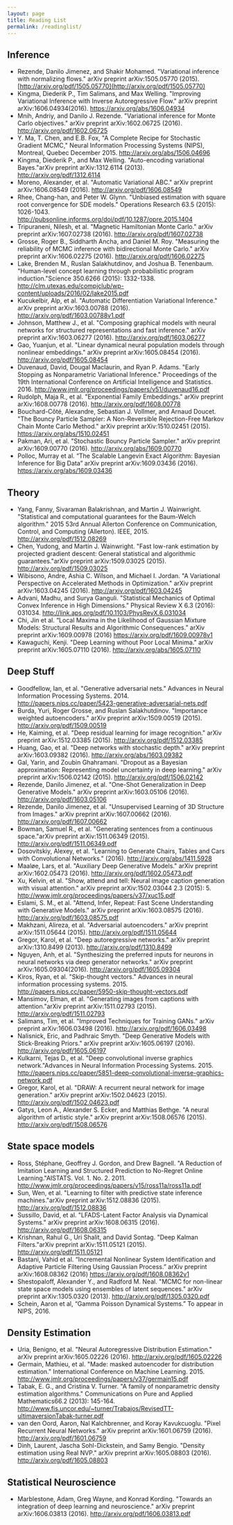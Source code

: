 ```yaml
---
layout: page
title: Reading List
permalink: /readinglist/
---
```


## Inference
- Rezende, Danilo Jimenez, and Shakir Mohamed. "Variational inference with normalizing flows." arXiv preprint arXiv:1505.05770 (2015). [http://arxiv.org/pdf/1505.05770](http://arxiv.org/pdf/1505.05770)
- Kingma, Diederik P., Tim Salimans, and Max Welling. "Improving Variational Inference with Inverse Autoregressive Flow." arXiv preprint arXiv:1606.04934(2016). https://arxiv.org/abs/1606.04934
- Mnih, Andriy, and Danilo J. Rezende. "Variational inference for Monte Carlo objectives." arXiv preprint arXiv:1602.06725 (2016). http://arxiv.org/pdf/1602.06725
- Y. Ma, T. Chen, and E.B. Fox, "A Complete Recipe for Stochastic Gradient MCMC," Neural Information Processing Systems (NIPS), Montreal, Quebec December 2015. http://arxiv.org/abs/1506.04696
- Kingma, Diederik P., and Max Welling. "Auto-encoding variational Bayes."arXiv preprint arXiv:1312.6114 (2013). http://arxiv.org/pdf/1312.6114 
- Moreno, Alexander, et al. "Automatic Variational ABC." arXiv preprint arXiv:1606.08549 (2016). http://arxiv.org/pdf/1606.08549
- Rhee, Chang-han, and Peter W. Glynn. "Unbiased estimation with square root convergence for SDE models." Operations Research 63.5 (2015): 1026-1043. http://pubsonline.informs.org/doi/pdf/10.1287/opre.2015.1404
- Tripuraneni, Nilesh, et al. "Magnetic Hamiltonian Monte Carlo." arXiv preprint arXiv:1607.02738 (2016). http://arxiv.org/pdf/1607.02738
- Grosse, Roger B., Siddharth Ancha, and Daniel M. Roy. "Measuring the reliability of MCMC inference with bidirectional Monte Carlo." arXiv preprint arXiv:1606.02275 (2016). http://arxiv.org/pdf/1606.02275
- Lake, Brenden M., Ruslan Salakhutdinov, and Joshua B. Tenenbaum. "Human-level concept learning through probabilistic program induction."Science 350.6266 (2015): 1332-1338. http://clm.utexas.edu/compjclub/wp-content/uploads/2016/02/lake2015.pdf
- Kucukelbir, Alp, et al. "Automatic Differentiation Variational Inference." arXiv preprint arXiv:1603.00788 (2016). http://arxiv.org/pdf/1603.00788v1.pdf
- Johnson, Matthew J., et al. "Composing graphical models with neural networks for structured representations and fast inference." arXiv preprint arXiv:1603.06277 (2016). http://arxiv.org/pdf/1603.06277
- Gao, Yuanjun, et al. "Linear dynamical neural population models through nonlinear embeddings." arXiv preprint arXiv:1605.08454 (2016). http://arxiv.org/pdf/1605.08454
- Duvenaud, David, Dougal Maclaurin, and Ryan P. Adams. "Early Stopping as Nonparametric Variational Inference." Proceedings of the 19th International Conference on Artificial Intelligence and Statistics. 2016. http://www.jmlr.org/proceedings/papers/v51/duvenaud16.pdf
- Rudolph, Maja R., et al. "Exponential Family Embeddings." arXiv preprint arXiv:1608.00778 (2016). http://arxiv.org/pdf/1608.00778
- Bouchard-Côté, Alexandre, Sebastian J. Vollmer, and Arnaud Doucet. "The Bouncy Particle Sampler: A Non-Reversible Rejection-Free Markov Chain Monte Carlo Method." arXiv preprint arXiv:1510.02451 (2015). https://arxiv.org/abs/1510.02451
- Pakman, Ari, et al. "Stochastic Bouncy Particle Sampler." arXiv preprint arXiv:1609.00770 (2016). http://arxiv.org/abs/1609.00770
- Polloc, Murray et al. “The Scalable Langevin Exact Algorithm: Bayesian Inference for Big Data” arXiv preprint arXiv:1609.03436 (2016). https://arxiv.org/abs/1609.03436

## Theory
- Yang, Fanny, Sivaraman Balakrishnan, and Martin J. Wainwright. "Statistical and computational guarantees for the Baum-Welch algorithm." 2015 53rd Annual Allerton Conference on Communication, Control, and Computing (Allerton). IEEE, 2015. http://arxiv.org/pdf/1512.08269
- Chen, Yudong, and Martin J. Wainwright. "Fast low-rank estimation by projected gradient descent: General statistical and algorithmic guarantees."arXiv preprint arXiv:1509.03025 (2015). http://arxiv.org/pdf/1509.03025
- Wibisono, Andre, Ashia C. Wilson, and Michael I. Jordan. "A Variational Perspective on Accelerated Methods in Optimization." arXiv preprint arXiv:1603.04245 (2016). http://arxiv.org/pdf/1603.04245
- Advani, Madhu, and Surya Ganguli. "Statistical Mechanics of Optimal Convex Inference in High Dimensions." Physical Review X 6.3 (2016): 031034. http://link.aps.org/pdf/10.1103/PhysRevX.6.031034
- Chi, Jin et al. “Local Maxima in the Likelihood of Gaussian Mixture Models: Structural Results and Algorithmic Consequences.” arXiv preprint arXiv:1609.00978 (2016) https://arxiv.org/pdf/1609.00978v1
- Kawaguchi, Kenji. "Deep Learning without Poor Local Minima." arXiv preprint arXiv:1605.07110 (2016). http://arxiv.org/abs/1605.07110

## Deep Stuff
- Goodfellow, Ian, et al. "Generative adversarial nets." Advances in Neural Information Processing Systems. 2014. http://papers.nips.cc/paper/5423-generative-adversarial-nets.pdf
- Burda, Yuri, Roger Grosse, and Ruslan Salakhutdinov. "Importance weighted autoencoders." arXiv preprint arXiv:1509.00519 (2015). http://arxiv.org/pdf/1509.00519
- He, Kaiming, et al. "Deep residual learning for image recognition." arXiv preprint arXiv:1512.03385 (2015). http://arxiv.org/pdf/1512.03385
- Huang, Gao, et al. "Deep networks with stochastic depth." arXiv preprint arXiv:1603.09382 (2016). http://arxiv.org/abs/1603.09382
- Gal, Yarin, and Zoubin Ghahramani. "Dropout as a Bayesian approximation: Representing model uncertainty in deep learning." arXiv preprint arXiv:1506.02142 (2015). http://arxiv.org/pdf/1506.02142
- Rezende, Danilo Jimenez, et al. "One-Shot Generalization in Deep Generative Models." arXiv preprint arXiv:1603.05106 (2016). http://arxiv.org/pdf/1603.05106
- Rezende, Danilo Jimenez, et al. "Unsupervised Learning of 3D Structure from Images." arXiv preprint arXiv:1607.00662 (2016).  http://arxiv.org/pdf/1607.00662
- Bowman, Samuel R., et al. "Generating sentences from a continuous space."arXiv preprint arXiv:1511.06349 (2015).  http://arxiv.org/pdf/1511.06349.pdf
- Dosovitskiy, Alexey, et al. "Learning to Generate Chairs, Tables and Cars with Convolutional Networks." (2016). http://arxiv.org/abs/1411.5928
- Maaløe, Lars, et al. "Auxiliary Deep Generative Models." arXiv preprint arXiv:1602.05473 (2016). http://arxiv.org/pdf/1602.05473.pdf
- Xu, Kelvin, et al. "Show, attend and tell: Neural image caption generation with visual attention." arXiv preprint arXiv:1502.03044 2.3 (2015): 5. http://www.jmlr.org/proceedings/papers/v37/xuc15.pdf
- Eslami, S. M., et al. "Attend, Infer, Repeat: Fast Scene Understanding with Generative Models." arXiv preprint arXiv:1603.08575 (2016). http://arxiv.org/pdf/1603.08575.pdf
- Makhzani, Alireza, et al. "Adversarial autoencoders." arXiv preprint arXiv:1511.05644 (2015). http://arxiv.org/pdf/1511.05644
- Gregor, Karol, et al. "Deep autoregressive networks." arXiv preprint arXiv:1310.8499 (2013). http://arxiv.org/pdf/1310.8499
- Nguyen, Anh, et al. "Synthesizing the preferred inputs for neurons in neural networks via deep generator networks." arXiv preprint arXiv:1605.09304(2016). http://arxiv.org/pdf/1605.09304
- Kiros, Ryan, et al. "Skip-thought vectors." Advances in neural information processing systems. 2015. http://papers.nips.cc/paper/5950-skip-thought-vectors.pdf
- Mansimov, Elman, et al. "Generating images from captions with attention."arXiv preprint arXiv:1511.02793 (2015). http://arxiv.org/pdf/1511.02793
- Salimans, Tim, et al. "Improved Techniques for Training GANs." arXiv preprint arXiv:1606.03498 (2016). http://arxiv.org/pdf/1606.03498
- Nalisnick, Eric, and Padhraic Smyth. "Deep Generative Models with Stick-Breaking Priors." arXiv preprint arXiv:1605.06197 (2016). http://arxiv.org/pdf/1605.06197
- Kulkarni, Tejas D., et al. "Deep convolutional inverse graphics network."Advances in Neural Information Processing Systems. 2015. http://papers.nips.cc/paper/5851-deep-convolutional-inverse-graphics-network.pdf
- Gregor, Karol, et al. "DRAW: A recurrent neural network for image generation." arXiv preprint arXiv:1502.04623 (2015). http://arxiv.org/pdf/1502.04623.pdf
- Gatys, Leon A., Alexander S. Ecker, and Matthias Bethge. "A neural algorithm of artistic style." arXiv preprint arXiv:1508.06576 (2015). http://arxiv.org/pdf/1508.06576

## State space models
- Ross, Stéphane, Geoffrey J. Gordon, and Drew Bagnell. "A Reduction of Imitation Learning and Structured Prediction to No-Regret Online Learning."AISTATS. Vol. 1. No. 2. 2011. http://www.jmlr.org/proceedings/papers/v15/ross11a/ross11a.pdf
- Sun, Wen, et al. "Learning to filter with predictive state inference machines."arXiv preprint arXiv:1512.08836 (2015). http://arxiv.org/pdf/1512.08836
- Sussillo, David, et al. "LFADS-Latent Factor Analysis via Dynamical Systems." arXiv preprint arXiv:1608.06315 (2016). http://arxiv.org/pdf/1608.06315
- Krishnan, Rahul G., Uri Shalit, and David Sontag. "Deep Kalman Filters."arXiv preprint arXiv:1511.05121 (2015). http://arxiv.org/pdf/1511.05121
- Bastani, Vahid et al. “Incremental Nonlinear System Identification and Adaptive Particle Filtering Using Gaussian Process.” arXiv preprint arXiv:1608.08362 (2016) https://arxiv.org/pdf/1608.08362v1
- Shestopaloff, Alexander Y., and Radford M. Neal. "MCMC for non-linear state space models using ensembles of latent sequences." arXiv preprint arXiv:1305.0320 (2013). http://arxiv.org/pdf/1305.0320.pdf
- Schein, Aaron et al, “Gamma Poisson Dynamical Systems.” To appear in NIPS, 2016.

## Density Estimation
- Uria, Benigno, et al. "Neural Autoregressive Distribution Estimation." arXiv preprint arXiv:1605.02226 (2016). http://arxiv.org/pdf/1605.02226
- Germain, Mathieu, et al. "Made: masked autoencoder for distribution estimation." International Conference on Machine Learning. 2015. http://www.jmlr.org/proceedings/papers/v37/germain15.pdf
- Tabak, E. G., and Cristina V. Turner. "A family of nonparametric density estimation algorithms." Communications on Pure and Applied Mathematics66.2 (2013): 145-164. http://www.fis.uncor.edu/~turner/Trabajos/RevisedTT-ultimaversionTabak-turner.pdf
- van den Oord, Aaron, Nal Kalchbrenner, and Koray Kavukcuoglu. "Pixel Recurrent Neural Networks." arXiv preprint arXiv:1601.06759 (2016). http://arxiv.org/pdf/1601.06759
- Dinh, Laurent, Jascha Sohl-Dickstein, and Samy Bengio. "Density estimation using Real NVP." arXiv preprint arXiv:1605.08803 (2016). http://arxiv.org/pdf/1605.08803

## Statistical Neuroscience
- Marblestone, Adam, Greg Wayne, and Konrad Kording. "Towards an integration of deep learning and neuroscience." arXiv preprint arXiv:1606.03813 (2016). http://arxiv.org/pdf/1606.03813.pdf
